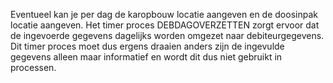 Eventueel kan je per dag de karopbouw locatie aangeven en de doosinpak locatie aangeven.  Het timer proces DEBDAGOVERZETTEN zorgt ervoor dat de ingevoerde gegevens dagelijks worden omgezet naar debiteurgegevens. Dit timer proces moet dus ergens draaien anders zijn de ingevulde gegevens alleen maar informatief en wordt dit dus niet gebruikt in processen.